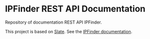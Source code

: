 # IPFinder REST API Documentation

Repository of documentation REST API IPFinder.

This project is based on [Slate](https://github.com/tripit/slate).
See the [IPFinder documentation](https://ipfinder.io/docs).

